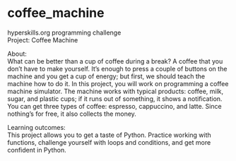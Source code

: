 # coffee_machine

hyperskills.org programming challenge<br>
Project: Coffee Machine

About:<br>
What can be better than a cup of coffee during a break? A coffee that you don’t have to make yourself. It’s enough to press a couple of buttons on the machine and you get a cup of energy; but first, we should teach the machine how to do it. In this project, you will work on programming a coffee machine simulator. The machine works with typical products: coffee, milk, sugar, and plastic cups; if it runs out of something, it shows a notification. You can get three types of coffee: espresso, cappuccino, and latte. Since nothing’s for free, it also collects the money.

Learning outcomes:<br>
This project allows you to get a taste of Python. Practice working with functions, challenge yourself with loops and conditions, and get more confident in Python.
